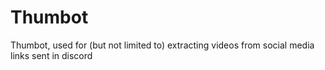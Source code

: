 # Thumbot
Thumbot, used for (but not limited to) extracting videos from social media links sent in discord
